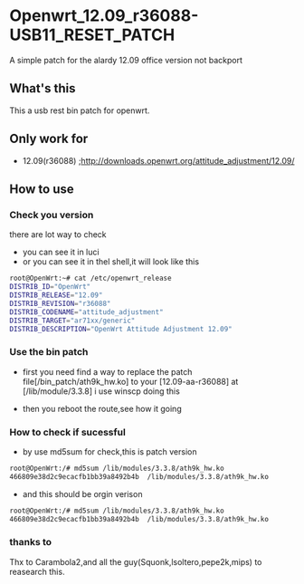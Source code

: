 Openwrt_12.09_r36088-USB11_RESET_PATCH
======================================

A simple patch for the alardy 12.09 office version not backport

## What's this
This a usb rest bin patch for openwrt.

## Only work for
* 12.09(r36088)
;http://downloads.openwrt.org/attitude_adjustment/12.09/

## How to use
### Check you version

there are lot way to check

* you can see it in luci
* or you can see it in thel shell,it will look like this

```bash
root@OpenWrt:~# cat /etc/openwrt_release 
DISTRIB_ID="OpenWrt"
DISTRIB_RELEASE="12.09"
DISTRIB_REVISION="r36088"
DISTRIB_CODENAME="attitude_adjustment"
DISTRIB_TARGET="ar71xx/generic"
DISTRIB_DESCRIPTION="OpenWrt Attitude Adjustment 12.09"
```

### Use the bin patch

* first you need find a way to replace the patch file[/bin_patch/ath9k_hw.ko] to your [12.09-aa-r36088] at [/lib/module/3.3.8]
 i use winscp doing this

* then you reboot the route,see how it going


### How to check if sucessful

* by use md5sum for check,this is patch version

```bash
root@OpenWrt:/# md5sum /lib/modules/3.3.8/ath9k_hw.ko 
466809e38d2c9ecacfb1bb39a8492b4b  /lib/modules/3.3.8/ath9k_hw.ko
```

* and this should be orgin verison

```bash
root@OpenWrt:/# md5sum /lib/modules/3.3.8/ath9k_hw.ko 
466809e38d2c9ecacfb1bb39a8492b4b  /lib/modules/3.3.8/ath9k_hw.ko
```

### thanks to
Thx to Carambola2,and all the guy(Squonk,lsoltero,pepe2k,mips) to reasearch this.
